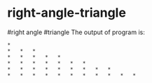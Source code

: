# right-angle-triangle
#right angle #triangle
The output of program is:

    *
	*	*	*
	*	*	*	*	*
	*	*	*	*	*	*	*
	*	*	*	*	*	*	*	*	*
	*	*	*	*	*	*	*	*	*	*	*